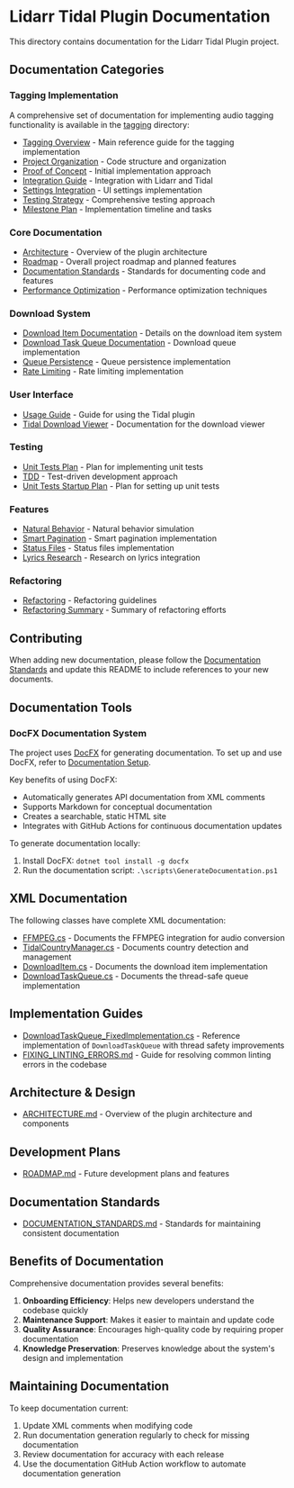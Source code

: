 # Lidarr Tidal Plugin Documentation

This directory contains documentation for the Lidarr Tidal Plugin project.

## Documentation Categories

### Tagging Implementation

A comprehensive set of documentation for implementing audio tagging functionality is available in the [tagging](./tagging) directory:

- [Tagging Overview](./tagging/TAGGING_OVERVIEW.md) - Main reference guide for the tagging implementation
- [Project Organization](./tagging/TAGGING_PROJECT_ORGANIZATION.md) - Code structure and organization
- [Proof of Concept](./tagging/TAGGING_PROOF_OF_CONCEPT.md) - Initial implementation approach
- [Integration Guide](./tagging/TAGGING_INTEGRATION_GUIDE.md) - Integration with Lidarr and Tidal
- [Settings Integration](./tagging/TAGGING_SETTINGS_INTEGRATION.md) - UI settings implementation
- [Testing Strategy](./tagging/TAGGING_TESTING_STRATEGY.md) - Comprehensive testing approach
- [Milestone Plan](./tagging/TAGGING_MILESTONE_PLAN.md) - Implementation timeline and tasks

### Core Documentation

- [Architecture](./ARCHITECTURE.md) - Overview of the plugin architecture
- [Roadmap](./ROADMAP.md) - Overall project roadmap and planned features
- [Documentation Standards](./DOCUMENTATION_STANDARDS.md) - Standards for documenting code and features
- [Performance Optimization](./PERFORMANCE_OPTIMIZATION.md) - Performance optimization techniques

### Download System

- [Download Item Documentation](./DownloadItem_Documentation.md) - Details on the download item system
- [Download Task Queue Documentation](./DownloadTaskQueue_Documentation.md) - Download queue implementation
- [Queue Persistence](./Queue_Persistence.md) - Queue persistence implementation
- [Rate Limiting](./Rate_Limiting.md) - Rate limiting implementation

### User Interface

- [Usage Guide](./USAGE_GUIDE.md) - Guide for using the Tidal plugin
- [Tidal Download Viewer](./TidalDownloadViewer.md) - Documentation for the download viewer

### Testing

- [Unit Tests Plan](./UNIT_TESTS_PLAN.md) - Plan for implementing unit tests
- [TDD](./TDD.md) - Test-driven development approach
- [Unit Tests Startup Plan](./UNIT_TESTS_STARTUP_PLAN.md) - Plan for setting up unit tests

### Features

- [Natural Behavior](./NaturalBehavior.md) - Natural behavior simulation
- [Smart Pagination](./SMART_PAGINATION.md) - Smart pagination implementation
- [Status Files](./STATUS_FILES.md) - Status files implementation
- [Lyrics Research](./LYRICS_RESEARCH.md) - Research on lyrics integration

### Refactoring

- [Refactoring](./REFACTORING.md) - Refactoring guidelines
- [Refactoring Summary](./REFACTORING_SUMMARY.md) - Summary of refactoring efforts

## Contributing

When adding new documentation, please follow the [Documentation Standards](./DOCUMENTATION_STANDARDS.md) and update this README to include references to your new documents.

## Documentation Tools

### DocFX Documentation System

The project uses [DocFX](https://dotnet.github.io/docfx/) for generating documentation. To set up and use DocFX, refer to [Documentation Setup](DOCUMENTATION_SETUP.md).

Key benefits of using DocFX:
- Automatically generates API documentation from XML comments
- Supports Markdown for conceptual documentation
- Creates a searchable, static HTML site
- Integrates with GitHub Actions for continuous documentation updates

To generate documentation locally:
1. Install DocFX: `dotnet tool install -g docfx`
2. Run the documentation script: `.\scripts\GenerateDocumentation.ps1`

## XML Documentation

The following classes have complete XML documentation:

- [FFMPEG.cs](../src/Lidarr.Plugin.Tidal/Download/Clients/Tidal/FFMPEG.cs) - Documents the FFMPEG integration for audio conversion
- [TidalCountryManager.cs](../src/Lidarr.Plugin.Tidal/TidalCountryManager.cs) - Documents country detection and management
- [DownloadItem.cs](../src/Lidarr.Plugin.Tidal/Download/Clients/Tidal/DownloadItem.cs) - Documents the download item implementation
- [DownloadTaskQueue.cs](../src/Lidarr.Plugin.Tidal/Download/Clients/Tidal/Queue/DownloadTaskQueue.cs) - Documents the thread-safe queue implementation

## Implementation Guides

- [DownloadTaskQueue_FixedImplementation.cs](DownloadTaskQueue_FixedImplementation.cs) - Reference implementation of `DownloadTaskQueue` with thread safety improvements
- [FIXING_LINTING_ERRORS.md](FIXING_LINTING_ERRORS.md) - Guide for resolving common linting errors in the codebase

## Architecture & Design

- [ARCHITECTURE.md](ARCHITECTURE.md) - Overview of the plugin architecture and components

## Development Plans

- [ROADMAP.md](ROADMAP.md) - Future development plans and features

## Documentation Standards

- [DOCUMENTATION_STANDARDS.md](DOCUMENTATION_STANDARDS.md) - Standards for maintaining consistent documentation

## Benefits of Documentation

Comprehensive documentation provides several benefits:

1. **Onboarding Efficiency**: Helps new developers understand the codebase quickly
2. **Maintenance Support**: Makes it easier to maintain and update code
3. **Quality Assurance**: Encourages high-quality code by requiring proper documentation
4. **Knowledge Preservation**: Preserves knowledge about the system's design and implementation

## Maintaining Documentation

To keep documentation current:

1. Update XML comments when modifying code
2. Run documentation generation regularly to check for missing documentation
3. Review documentation for accuracy with each release
4. Use the documentation GitHub Action workflow to automate documentation generation 